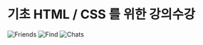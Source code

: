 # 기초 HTML / CSS 를 위한 강의수강
![Friends](https://github.com/user-attachments/assets/442c68f3-ba10-4f65-bd19-a5c6ef943993)
![Find](https://github.com/user-attachments/assets/506f3226-74b3-467e-8df5-a170f1d03b7b)
![Chats](https://github.com/user-attachments/assets/2efec366-2d63-448e-908f-1fd35b80dcf0)
